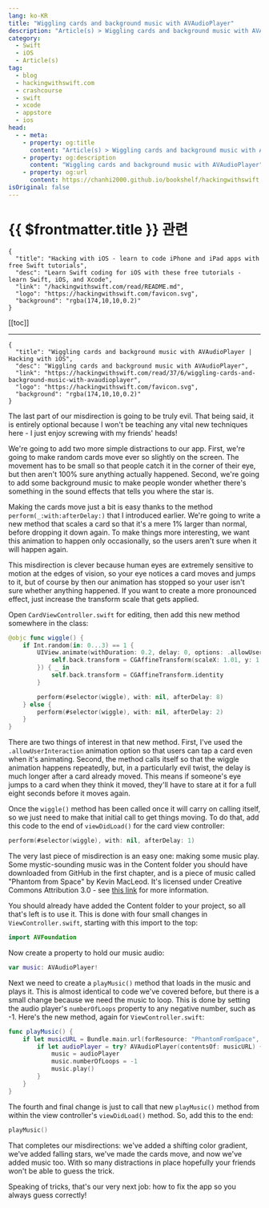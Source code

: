 ```yaml
---
lang: ko-KR
title: "Wiggling cards and background music with AVAudioPlayer"
description: "Article(s) > Wiggling cards and background music with AVAudioPlayer"
category:
  - Swift
  - iOS
  - Article(s)
tag: 
  - blog
  - hackingwithswift.com
  - crashcourse
  - swift
  - xcode
  - appstore
  - ios  
head:
  - - meta:
    - property: og:title
      content: "Article(s) > Wiggling cards and background music with AVAudioPlayer"
    - property: og:description
      content: "Wiggling cards and background music with AVAudioPlayer"
    - property: og:url
      content: https://chanhi2000.github.io/bookshelf/hackingwithswift.com/read/37/06-wiggling-cards-and-background-music-with-avaudioplayer.html
isOriginal: false
---
```


# {{ $frontmatter.title }} 관련

```component VPCard
{
  "title": "Hacking with iOS - learn to code iPhone and iPad apps with free Swift tutorials",
  "desc": "Learn Swift coding for iOS with these free tutorials - learn Swift, iOS, and Xcode",
  "link": "/hackingwithswift.com/read/README.md",
  "logo": "https://hackingwithswift.com/favicon.svg",
  "background": "rgba(174,10,10,0.2)"
}
```

[[toc]]

---

```component VPCard
{
  "title": "Wiggling cards and background music with AVAudioPlayer | Hacking with iOS",
  "desc": "Wiggling cards and background music with AVAudioPlayer",
  "link": "https://hackingwithswift.com/read/37/6/wiggling-cards-and-background-music-with-avaudioplayer",
  "logo": "https://hackingwithswift.com/favicon.svg",
  "background": "rgba(174,10,10,0.2)"
}
```

The last part of our misdirection is going to be truly evil. That being said, it is entirely optional because I won't be teaching any vital new techniques here - I just enjoy screwing with my friends' heads!

We're going to add two more simple distractions to our app. First, we're going to make random cards move ever so slightly on the screen. The movement has to be small so that people catch it in the corner of their eye, but then aren't 100% sure anything actually happened. Second, we're going to add some background music to make people wonder whether there's something in the sound effects that tells you where the star is.

Making the cards move just a bit is easy thanks to the method `perform(_:with:afterDelay:)` that I introduced earlier. We're going to write a new method that scales a card so that it's a mere 1% larger than normal, before dropping it down again. To make things more interesting, we want this animation to happen only occasionally, so the users aren't sure when it will happen again.

This misdirection is clever because human eyes are extremely sensitive to motion at the edges of vision, so your eye notices a card moves and jumps to it, but of course by then our animation has stopped so your user isn't sure whether anything happened. If you want to create a more pronounced effect, just increase the transform scale that gets applied.

Open <FontIcon icon="fa-brands fa-swift"/>`CardViewController.swift` for editing, then add this new method somewhere in the class:

```swift
@objc func wiggle() {
    if Int.random(in: 0...3) == 1 {
        UIView.animate(withDuration: 0.2, delay: 0, options: .allowUserInteraction, animations: {
            self.back.transform = CGAffineTransform(scaleX: 1.01, y: 1.01)
        }) { _ in
            self.back.transform = CGAffineTransform.identity
        }

        perform(#selector(wiggle), with: nil, afterDelay: 8)
    } else {
        perform(#selector(wiggle), with: nil, afterDelay: 2)
    }
}
```

There are two things of interest in that new method. First, I've used the `.allowUserInteraction` animation option so that users can tap a card even when it's animating. Second, the method calls itself so that the wiggle animation happens repeatedly, but, in a particularly evil twist, the delay is much longer after a card already moved. This means if someone's eye jumps to a card when they think it moved, they'll have to stare at it for a full eight seconds before it moves again.

Once the `wiggle()` method has been called once it will carry on calling itself, so we just need to make that initial call to get things moving. To do that, add this code to the end of `viewDidLoad()` for the card view controller:

```swift
perform(#selector(wiggle), with: nil, afterDelay: 1)
```

The very last piece of misdirection is an easy one: making some music play. Some mystic-sounding music was in the Content folder you should have downloaded from GitHub in the first chapter, and is a piece of music called "Phantom from Space" by Kevin MacLeod. It's licensed under Creative Commons Attribution 3.0 - see [<FontIcon icon="fas fa-globe"/>this link](http://incompetech.com/music/royalty-free/index.html?isrc=USUAN1500038) for more information.

You should already have added the Content folder to your project, so all that's left is to use it. This is done with four small changes in <FontIcon icon="fa-brands fa-swift"/>`ViewController.swift`, starting with this import to the top:

```swift
import AVFoundation
```

Now create a property to hold our music audio:

```swift
var music: AVAudioPlayer!
```

Next we need to create a `playMusic()` method that loads in the music and plays it. This is almost identical to code we've covered before, but there is a small change because we need the music to loop. This is done by setting the audio player's `numberOfLoops` property to any negative number, such as -1. Here's the new method, again for <FontIcon icon="fa-brands fa-swift"/>`ViewController.swift`:

```swift
func playMusic() {
    if let musicURL = Bundle.main.url(forResource: "PhantomFromSpace", withExtension: "mp3") {
        if let audioPlayer = try? AVAudioPlayer(contentsOf: musicURL) {
            music = audioPlayer
            music.numberOfLoops = -1
            music.play()
        }
    }
}
```

The fourth and final change is just to call that new `playMusic()` method from within the view controller's `viewDidLoad()` method. So, add this to the end:

```swift
playMusic()
```

That completes our misdirections: we've added a shifting color gradient, we've added falling stars, we've made the cards move, and now we've added music too. With so many distractions in place hopefully your friends won't be able to guess the trick.

Speaking of tricks, that's our very next job: how to fix the app so you always guess correctly!

